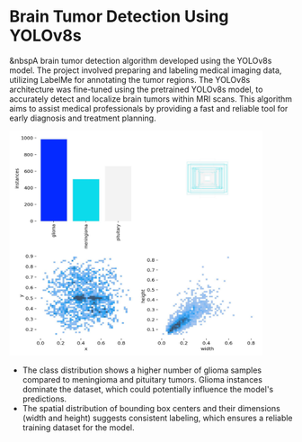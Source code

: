 # Brain Tumor Detection Using YOLOv8s 

&nbspA brain tumor detection algorithm developed using the YOLOv8s model. The project involved preparing and labeling medical imaging data, utilizing LabelMe for annotating the tumor regions. The YOLOv8s architecture was fine-tuned using the pretrained YOLOv8s model, to accurately detect and localize brain tumors within MRI scans. This algorithm aims to assist medical professionals by providing a fast and reliable tool for early diagnosis and treatment planning. 


<img src="Results/labels.jpg" alt="Data Distribution" width="450" height="400">

- The class distribution shows a higher number of glioma samples compared to meningioma and pituitary tumors. Glioma instances dominate the dataset, which could potentially influence the model's predictions.
- The spatial distribution of bounding box centers and their dimensions (width and height) suggests consistent labeling, which ensures a reliable training dataset for the model.

